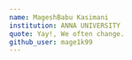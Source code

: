 ```yaml
---
name: MageshBabu Kasimani
institution: ANNA UNIVERSITY
quote: Yay!, We often change.
github_user: mage1k99
---
```

